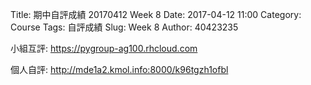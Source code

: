 Title: 期中自評成績 20170412 Week 8 
Date: 2017-04-12 11:00
Category: Course
Tags: 自評成績
Slug: Week 8
Author: 40423235

<p>小組互評: <a href="https://pygroup-ag100.rhcloud.com">https://pygroup-ag100.rhcloud.com</a></p>

<p>個人自評: <a href="http://mde1a2.kmol.info:8000/k96tgzh1ofbl">http://mde1a2.kmol.info:8000/k96tgzh1ofbl</a></p>